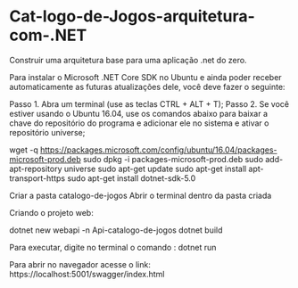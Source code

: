 # Cat-logo-de-Jogos-arquitetura-com-.NET

Construir uma arquitetura base para uma aplicação .net do zero.

Para instalar o Microsoft .NET Core SDK no Ubuntu e ainda poder receber automaticamente as futuras atualizações dele, você deve fazer o seguinte:

Passo 1. Abra um terminal (use as teclas CTRL + ALT + T);
Passo 2. Se você estiver usando o Ubuntu 16.04, use os comandos abaixo para baixar a chave do repositório do programa e adicionar ele no sistema e ativar o repositório universe;

wget -q https://packages.microsoft.com/config/ubuntu/16.04/packages-microsoft-prod.deb
sudo dpkg -i packages-microsoft-prod.deb
sudo add-apt-repository universe
sudo apt-get update
sudo apt-get install apt-transport-https
sudo apt-get install dotnet-sdk-5.0

Criar a pasta catalogo-de-jogos
Abrir o terminal dentro da pasta criada

Criando o projeto web:

dotnet new webapi -n Api-catalogo-de-jogos
dotnet build

Para executar, digite no terminal o comando  :  dotnet run

Para abrir no navegador acesse o link: https://localhost:5001/swagger/index.html 
 


